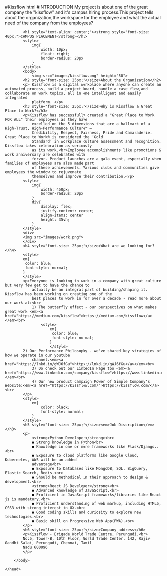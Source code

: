 #Kissflow html
#INTRODUCTION
 My project is about one of the great company the "kissflow" and it's campus hiring process.This project tells about the organization,the workspace for the employee and what the actual need of the company from the employees?
<!DOCTYPE html>
<html>
    <head>
        <title>kissflow campus placement</title>
       
            <h1 style="text-align: center;"><strong style="font-size: 40px;">CAMPUS PLACEMENT</strong></h1>
            <style>
                img{
                    width: 10px;
                    float: right;
                    border-radius: 20px;
                }
            </style>
            <body>
                <img src="images/kissflow.png" height="50">
            <h2 style="font-size: 25px;"</size>About the Organization</h2>
            <p> Kissflow is a digital workplace where anyone can create an automated process, build a project board, handle a case flow,and collaborate on work topics, all in one intelligent and easily integrated
                platform. </p>
            <h3 style="font-size: 25px;"</size>Why is Kissflow a Great Place to Work?</h3>
            <p>Kissflow has successfully created a "Great Place to Work FOR ALL" their employees as they have
                excelled on the 5 dimensions that are a hallmark of a High-Trust, High-Performance Culture™ –
                Credibility, Respect, Fairness, Pride and Camaraderie. Great Place to Work® is considered the ‘Gold
                Standard’ in workplace culture assessment and recognition. Kissflow takes celebration as seriously
                as its work.<br>Employee accomplishments like promotions & work anniversary are celebrated with
                fervor. Product launches are a gala event, especially when families of employees are also made part
                of these achievements. Various clubs and communities give employees the window to rejuvenate
                themselves and improve their contribution.</p>
            <style>
                img{
                    width: 450px;
                    border-radius: 20px;
                }
                div{
                    display: flex;
                    justify-content: center;
                    align-items: center;
                    height: 35vh;
                }
            </style>    
            <div>
            <img src="images/work.png">
            </div>
            <h4 style="font-size: 25px;"</size>What are we looking for?</h4>
            <style>
            em{
             color: blue;
             font-style: normal;
            }
            </style>
            <p>Everyone is looking to work in a company with great culture but very few get to have the chance to
                actually be an integral part of building/shaping it. Kissflow has been working on creating one of the
                best places to work in for over a decade - read more about our work at:<br>
                1) The butterfly effect - our perspectives on what makes great work <em><a href="https://medium.com/kissflow">https://medium.com/kissflow</a></em><br>
                    <style>
                        em{
                         color: blue;
                         font-style: normal;
                        }
                        </style>
            2) Our Performance Philosophy - we've shared key strategies of how we operate in our youtube
                channel.<em><a href="https://lnkd.in/gWJ6fGu">https://lnkd.in/gWJ6fGu</a></em><br>
                3) Do check out our LinkedIn Page too <em><a href="https://www.linkedin.com/company/kissflow">https://www.linkedin.com/company/kissflow</a></em><br>
                4) Our new product campaign Power of Simple Company's Website:<em><a href="https://kissflow.com/">https://kissflow.com/</a><br>
            </p>
            <style>
                em{
                    color: black;
                    font-style: normal;
                }
            </style>
            <h5 style="font-size: 25px;"</size><em>Job Discription</em></h3>
            <p>
                <strong>Python Developer</strong><br>
                ● Strong knowledge in Python<br>
                ● Knowledge in one or more frameworks like Flask/Django..<br>
                ● Exposure to cloud platforms like Google Cloud, Kubernetes, AWS will be an added
                advantage<br>
                ● Exposure to Databases like MongoDB, SQL, BigQuery, Elastic Search, Redis.<br>
                ● Should be methodical in their approach to design & development.<br>
                <strong>React JS Developer</strong><br>
                ● Advanced knowledge of JavaScript.<br>
                ● Proficient in JavaScript frameworks/libraries like React js is mandatory.<br>
                ● Proficient understanding of web markup, including HTML5, CSS3 with strong interest in UX.<br>
                ● Good coding skills and curiosity to explore new technologies.<br>
                ● Basic skill on Progressive Web App(PWA).<br>
            </p>
            <h6 style="font-size: 25px;"</size>Company address</h6>
            <p>Kissflow - Brigade World Trade Centre, Perungudi.<br>
            No:5, Tower-B, 10th Floor, World Trade Center, 142, Rajiv Gandhi Salai, Perungudi, Chennai, Tamil
            Nadu 600096
            </p>

        </body>
        
    </head>
</html>

